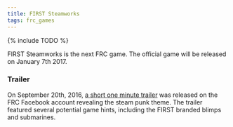 ```yaml
---
title: FIRST Steamworks
tags: frc_games
---
```

{% include TODO %}

FIRST Steamworks is the next FRC game. The official game will be released on January 7th 2017.

### Trailer

On September 20th, 2016, [a short one minute trailer](https://www.youtube.com/watch?v=37GBEBLfhWA) was released on the FRC Facebook account revealing the steam punk theme. The trailer featured several potential game hints, including the FIRST branded blimps and submarines.
